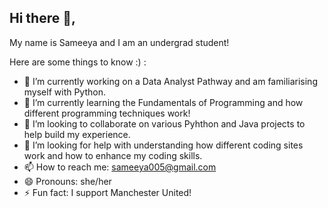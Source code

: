 ## Hi there 👋,
My name is Sameeya and I am an undergrad student!

Here are some things to know :) :
- 🔭 I’m currently working on a Data Analyst Pathway and am familiarising myself with Python.
- 🌱 I’m currently learning the Fundamentals of Programming and how different programming techniques work!
- 👯 I’m looking to collaborate on various Pyhthon and Java projects to help build my experience.
- 🤔 I’m looking for help with understanding how different coding sites work and how to enhance my coding skills.
- 📫 How to reach me: sameeya005@gmail.com
- 😄 Pronouns: she/her
- ⚡ Fun fact: I support Manchester United!


<!--

**sameeyaa/sameeyaa** is a ✨ _special_ ✨ repository because its `README.md` (this file) appears on your GitHub profile.

